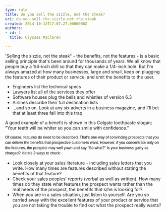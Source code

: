 ```yaml
---
type: rule
title: Do you sell the sizzle, not the steak?
uri: do-you-sell-the-sizzle-not-the-steak
created: 2014-10-13T17:07:27.0000000Z
authors:
- id: 4
  title: Ulysses Maclaren

---
```




<span class='intro'> <p>'Selling the sizzle, not the steak&quot; - the benefits, not the features - is a basic selling principle that's been around for thousands of years. We all know that people buy a 1/4-inch drill so that they can make a 1/4-inch hole. But I'm always amazed at how many businesses, large and small, keep on plugging the features of their product or service, and omit the benefits to the user.</p><ul><li>Engineers list the technical specs</li><li>Lawyers list all of the services they offer</li><li>Software houses plug the bells and whistles of version 6.3</li><li>Airlines describe their full destination lists</li><li>...and so on. Look at any six adverts in a business magazine, and I'll bet that at least three fall into this trap</li></ul> </span>

<p>​​A good example of a benefit is shown in this Colgate toothpaste slogan; &quot;Your teeth will be whiter so you can smile with confidence.&quot;</p><p style="margin-top&#58;7px;margin-bottom&#58;7px;font-family&#58;verdana, sans-serif;font-size&#58;12px;line-height&#58;17px;color&#58;#000000;">Of course, features do need to be described. That's one way of convincing prospects that you can deliver the benefits that prospective customers want. However, if you concentrate only on the features, the prospect may well yawn and say &quot;So what?&quot; Is your business guilty as charged? Here's 3 ways to check&#58;</p><ul><li>Look closely at your sales literature - including sales letters that you write. How many times are features described without stating the benefits of that feature?</li><li>Check your sales peoples' reports (verbal as well as written). How many times do they state what features the prospect wants rather than the real needs of the prospect, the benefits that s/he is looking for?</li>
   <li>​When you are in a sales situation, just listen to yourself. Are you so carried away with the excellent features of your product or service that you are not taking the trouble to find out what the prospect really wants?</li></ul>


